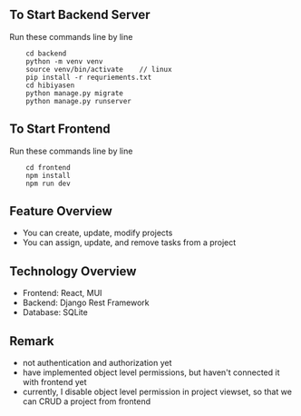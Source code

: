 ## To Start Backend Server

Run these commands line by line
```
    cd backend
    python -m venv venv
    source venv/bin/activate    // linux
    pip install -r requriements.txt
    cd hibiyasen
    python manage.py migrate
    python manage.py runserver
```


## To Start Frontend

Run these commands line by line
```
    cd frontend
    npm install
    npm run dev
```


## Feature Overview
* You can create, update, modify projects
* You can assign, update, and remove tasks from a project


## Technology Overview
* Frontend: React, MUI
* Backend: Django Rest Framework
* Database: SQLite


## Remark
* not authentication and authorization yet
* have implemented object level permissions, but haven't connected it with frontend yet
* currently, I disable object level permission in project viewset, so that we can CRUD a project from frontend
